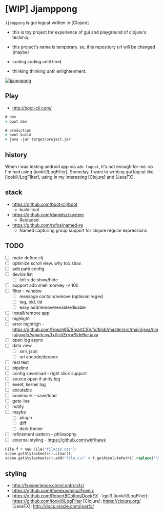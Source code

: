 # [WIP] Jjamppong

`Jjamppong` is gui logcat written in [Clojure]
* this is toy project for experience of gui and playground of clojure's techiniq.

* this project's name is temporary. so, this repository url will be changed (maybe)

* coding coding until tired.
* thinking thinking until enlightenment.

[![jjamppong](https://img.youtube.com/vi/X9a6c1IQp0o/0.jpg)](https://www.youtube.com/watch?v=X9a6c1IQp0o)


## Play
* http://boot-clj.com/

``` clojure
# dev
> boot dev

# production
> boot build
> java -jar target/project.jar
```


## history
When i was testing android app via `adb logcat`, It's not enough for me.
 so I'm had using [iookill/LogFilter].
 Someday, I want to writting gui logcat like [iookill/LogFilter], using in my interesting [Clojure] and [JavaFX].


## stack
* https://github.com/boot-clj/boot
  - build-tool
* https://github.com/danielsz/system
  - Reloaded
* https://github.com/rufoa/named-re
  - Named capturing group support for clojure regular expressions




## TODO
- [ ] make define.clj
- [ ] optimize scroll view. why too slow.
- [ ] adb path config
- [ ] device list
  - [ ] left side show/hide
- [ ] support adb shell monkey -v 100
- [ ] filter - window
    - [ ] message contain/remove (optional regex)
    - [ ] tag, pid, tid
    - [ ] easy add/remove/enable/disable
- [ ] install/remove app
- [ ] highlight
- [ ] error hightligh - https://github.com/frosch95/SmartCSV.fx/blob/master/src/main/java/ninja/javafx/smartcsv/fx/list/ErrorSideBar.java
- [ ] open log async
- [ ] data view
    - [ ] xml, json
    - [ ] url encode/decode
- [ ] rest test
- [ ] pipeline
- [ ] config save/load - right click support
- [ ] source open if unity log
- [ ] event, kernel log
- [ ] excutable
- [ ] bookmark - save/load
- [ ] goto line
- [ ] notify
- [ ] maybe
   - [ ] plugin
   - [ ] diff
   - [ ] dark theme
- [ ] refinement pattern - philosophy.
- [ ] external styling - https://github.com/wkf/hawk

``` clojure
File f = new File("filecss.css");
scene.getStylesheets().clear();
scene.getStylesheets().add("file:///" + f.getAbsolutePath().replace("\\", "/"));
```


## styling
* http://fxexperience.com/controlsfx/
* https://github.com/jfoenixadmin/JFoenix
* https://github.com/RobertBColton/DockFX - lgpl3
[iookill/LogFilter]: https://github.com/iookill/LogFilter
[Clojure]: https://clojure.org/
[JavaFX]: http://docs.oracle.com/javafx/
